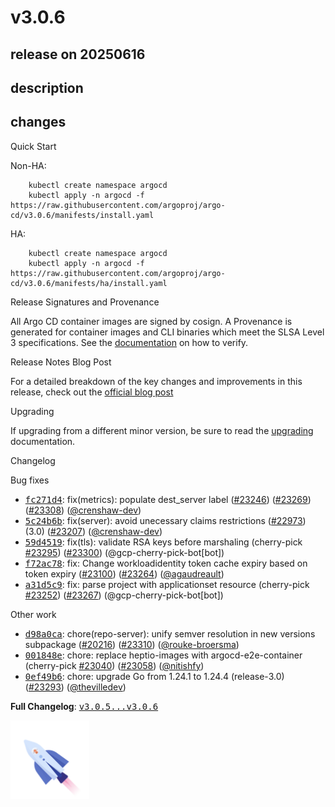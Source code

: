 # v3.0.6

## release on 20250616

## description

## changes

Quick Start

Non-HA:

        kubectl create namespace argocd
        kubectl apply -n argocd -f https://raw.githubusercontent.com/argoproj/argo-cd/v3.0.6/manifests/install.yaml

HA:

        kubectl create namespace argocd
        kubectl apply -n argocd -f https://raw.githubusercontent.com/argoproj/argo-cd/v3.0.6/manifests/ha/install.yaml

Release Signatures and Provenance

All Argo CD container images are signed by cosign. A Provenance is generated for container images and CLI binaries which meet the SLSA Level 3 specifications. See the <a href="https://argo-cd.readthedocs.io/en/stable/operator-manual/signed-release-assets" rel="nofollow">documentation</a> on how to verify.

Release Notes Blog Post

For a detailed breakdown of the key changes and improvements in this release, check out the <a href="https://blog.argoproj.io/argo-cd-v2-14-release-candidate-57a664791e2a" rel="nofollow">official blog post</a>

Upgrading

If upgrading from a different minor version, be sure to read the <a href="https://argo-cd.readthedocs.io/en/stable/operator-manual/upgrading/overview/" rel="nofollow">upgrading</a> documentation.

Changelog

Bug fixes

* <a class="commit-link" data-hovercard-type="commit" data-hovercard-url="https://github.com/argoproj/argo-cd/commit/fc271d4f24277bd463f7656be31652a059bc05ad/hovercard" href="https://github.com/argoproj/argo-cd/commit/fc271d4f24277bd463f7656be31652a059bc05ad"><tt>fc271d4</tt></a>: fix(metrics): populate dest_server label (<a class="issue-link js-issue-link" data-error-text="Failed to load title" data-id="3115497168" data-permission-text="Title is private" data-url="https://github.com/argoproj/argo-cd/issues/23246" data-hovercard-type="issue" data-hovercard-url="/argoproj/argo-cd/issues/23246/hovercard" href="https://github.com/argoproj/argo-cd/issues/23246">#23246</a>) (<a class="issue-link js-issue-link" data-error-text="Failed to load title" data-id="3119645211" data-permission-text="Title is private" data-url="https://github.com/argoproj/argo-cd/issues/23269" data-hovercard-type="pull_request" data-hovercard-url="/argoproj/argo-cd/pull/23269/hovercard" href="https://github.com/argoproj/argo-cd/pull/23269">#23269</a>) (<a class="issue-link js-issue-link" data-error-text="Failed to load title" data-id="3125423269" data-permission-text="Title is private" data-url="https://github.com/argoproj/argo-cd/issues/23308" data-hovercard-type="pull_request" data-hovercard-url="/argoproj/argo-cd/pull/23308/hovercard" href="https://github.com/argoproj/argo-cd/pull/23308">#23308</a>) (<a class="user-mention notranslate" data-hovercard-type="user" data-hovercard-url="/users/crenshaw-dev/hovercard" data-octo-click="hovercard-link-click" data-octo-dimensions="link_type:self" href="https://github.com/crenshaw-dev">@crenshaw-dev</a>)
* <a class="commit-link" data-hovercard-type="commit" data-hovercard-url="https://github.com/argoproj/argo-cd/commit/5c24b6bd7a6d18236c00f34ee58a086452fc27c9/hovercard" href="https://github.com/argoproj/argo-cd/commit/5c24b6bd7a6d18236c00f34ee58a086452fc27c9"><tt>5c24b6b</tt></a>: fix(server): avoid unecessary claims restrictions (<a class="issue-link js-issue-link" data-error-text="Failed to load title" data-id="3063668028" data-permission-text="Title is private" data-url="https://github.com/argoproj/argo-cd/issues/22973" data-hovercard-type="issue" data-hovercard-url="/argoproj/argo-cd/issues/22973/hovercard" href="https://github.com/argoproj/argo-cd/issues/22973">#22973</a>) (3.0) (<a class="issue-link js-issue-link" data-error-text="Failed to load title" data-id="3101246116" data-permission-text="Title is private" data-url="https://github.com/argoproj/argo-cd/issues/23207" data-hovercard-type="pull_request" data-hovercard-url="/argoproj/argo-cd/pull/23207/hovercard" href="https://github.com/argoproj/argo-cd/pull/23207">#23207</a>) (<a class="user-mention notranslate" data-hovercard-type="user" data-hovercard-url="/users/crenshaw-dev/hovercard" data-octo-click="hovercard-link-click" data-octo-dimensions="link_type:self" href="https://github.com/crenshaw-dev">@crenshaw-dev</a>)
* <a class="commit-link" data-hovercard-type="commit" data-hovercard-url="https://github.com/argoproj/argo-cd/commit/59d4519c61c525b3554970fd84ac895f465d8ad6/hovercard" href="https://github.com/argoproj/argo-cd/commit/59d4519c61c525b3554970fd84ac895f465d8ad6"><tt>59d4519</tt></a>: fix(tls): validate RSA keys before marshaling (cherry-pick <a class="issue-link js-issue-link" data-error-text="Failed to load title" data-id="3124161070" data-permission-text="Title is private" data-url="https://github.com/argoproj/argo-cd/issues/23295" data-hovercard-type="pull_request" data-hovercard-url="/argoproj/argo-cd/pull/23295/hovercard" href="https://github.com/argoproj/argo-cd/pull/23295">#23295</a>) (<a class="issue-link js-issue-link" data-error-text="Failed to load title" data-id="3124459018" data-permission-text="Title is private" data-url="https://github.com/argoproj/argo-cd/issues/23300" data-hovercard-type="pull_request" data-hovercard-url="/argoproj/argo-cd/pull/23300/hovercard" href="https://github.com/argoproj/argo-cd/pull/23300">#23300</a>) (@gcp-cherry-pick-bot[bot])
* <a class="commit-link" data-hovercard-type="commit" data-hovercard-url="https://github.com/argoproj/argo-cd/commit/f72ac787b69f467ea7041fe46f7ce32c1cafe965/hovercard" href="https://github.com/argoproj/argo-cd/commit/f72ac787b69f467ea7041fe46f7ce32c1cafe965"><tt>f72ac78</tt></a>: fix: Change workloadidentity token cache expiry based on token expiry (<a class="issue-link js-issue-link" data-error-text="Failed to load title" data-id="3083100580" data-permission-text="Title is private" data-url="https://github.com/argoproj/argo-cd/issues/23100" data-hovercard-type="issue" data-hovercard-url="/argoproj/argo-cd/issues/23100/hovercard" href="https://github.com/argoproj/argo-cd/issues/23100">#23100</a>) (<a class="issue-link js-issue-link" data-error-text="Failed to load title" data-id="3118438763" data-permission-text="Title is private" data-url="https://github.com/argoproj/argo-cd/issues/23264" data-hovercard-type="pull_request" data-hovercard-url="/argoproj/argo-cd/pull/23264/hovercard" href="https://github.com/argoproj/argo-cd/pull/23264">#23264</a>) (<a class="user-mention notranslate" data-hovercard-type="user" data-hovercard-url="/users/agaudreault/hovercard" data-octo-click="hovercard-link-click" data-octo-dimensions="link_type:self" href="https://github.com/agaudreault">@agaudreault</a>)
* <a class="commit-link" data-hovercard-type="commit" data-hovercard-url="https://github.com/argoproj/argo-cd/commit/a31d5c915b0abec97f8f5a11a894ff45367d1c3a/hovercard" href="https://github.com/argoproj/argo-cd/commit/a31d5c915b0abec97f8f5a11a894ff45367d1c3a"><tt>a31d5c9</tt></a>: fix: parse project with applicationset resource (cherry-pick <a class="issue-link js-issue-link" data-error-text="Failed to load title" data-id="3117068543" data-permission-text="Title is private" data-url="https://github.com/argoproj/argo-cd/issues/23252" data-hovercard-type="pull_request" data-hovercard-url="/argoproj/argo-cd/pull/23252/hovercard" href="https://github.com/argoproj/argo-cd/pull/23252">#23252</a>) (<a class="issue-link js-issue-link" data-error-text="Failed to load title" data-id="3119193010" data-permission-text="Title is private" data-url="https://github.com/argoproj/argo-cd/issues/23267" data-hovercard-type="pull_request" data-hovercard-url="/argoproj/argo-cd/pull/23267/hovercard" href="https://github.com/argoproj/argo-cd/pull/23267">#23267</a>) (@gcp-cherry-pick-bot[bot])

Other work

* <a class="commit-link" data-hovercard-type="commit" data-hovercard-url="https://github.com/argoproj/argo-cd/commit/d98a0caf5ecd852486385409bb9f964f24d1057a/hovercard" href="https://github.com/argoproj/argo-cd/commit/d98a0caf5ecd852486385409bb9f964f24d1057a"><tt>d98a0ca</tt></a>: chore(repo-server): unify semver resolution in new versions subpackage (<a class="issue-link js-issue-link" data-error-text="Failed to load title" data-id="2564568812" data-permission-text="Title is private" data-url="https://github.com/argoproj/argo-cd/issues/20216" data-hovercard-type="pull_request" data-hovercard-url="/argoproj/argo-cd/pull/20216/hovercard" href="https://github.com/argoproj/argo-cd/pull/20216">#20216</a>) (<a class="issue-link js-issue-link" data-error-text="Failed to load title" data-id="3125642925" data-permission-text="Title is private" data-url="https://github.com/argoproj/argo-cd/issues/23310" data-hovercard-type="pull_request" data-hovercard-url="/argoproj/argo-cd/pull/23310/hovercard" href="https://github.com/argoproj/argo-cd/pull/23310">#23310</a>) (<a class="user-mention notranslate" data-hovercard-type="user" data-hovercard-url="/users/rouke-broersma/hovercard" data-octo-click="hovercard-link-click" data-octo-dimensions="link_type:self" href="https://github.com/rouke-broersma">@rouke-broersma</a>)
* <a class="commit-link" data-hovercard-type="commit" data-hovercard-url="https://github.com/argoproj/argo-cd/commit/001848ee6983189069867dfb25784e0011ae1617/hovercard" href="https://github.com/argoproj/argo-cd/commit/001848ee6983189069867dfb25784e0011ae1617"><tt>001848e</tt></a>: chore: replace heptio-images with argocd-e2e-container (cherry-pick <a class="issue-link js-issue-link" data-error-text="Failed to load title" data-id="3073973102" data-permission-text="Title is private" data-url="https://github.com/argoproj/argo-cd/issues/23040" data-hovercard-type="pull_request" data-hovercard-url="/argoproj/argo-cd/pull/23040/hovercard" href="https://github.com/argoproj/argo-cd/pull/23040">#23040</a>) (<a class="issue-link js-issue-link" data-error-text="Failed to load title" data-id="3076536451" data-permission-text="Title is private" data-url="https://github.com/argoproj/argo-cd/issues/23058" data-hovercard-type="pull_request" data-hovercard-url="/argoproj/argo-cd/pull/23058/hovercard" href="https://github.com/argoproj/argo-cd/pull/23058">#23058</a>) (<a class="user-mention notranslate" data-hovercard-type="user" data-hovercard-url="/users/nitishfy/hovercard" data-octo-click="hovercard-link-click" data-octo-dimensions="link_type:self" href="https://github.com/nitishfy">@nitishfy</a>)
* <a class="commit-link" data-hovercard-type="commit" data-hovercard-url="https://github.com/argoproj/argo-cd/commit/0ef49b6a5a6519a24b00987159ae7f05022c71d7/hovercard" href="https://github.com/argoproj/argo-cd/commit/0ef49b6a5a6519a24b00987159ae7f05022c71d7"><tt>0ef49b6</tt></a>: chore: upgrade Go from 1.24.1 to 1.24.4 (release-3.0) (<a class="issue-link js-issue-link" data-error-text="Failed to load title" data-id="3123536353" data-permission-text="Title is private" data-url="https://github.com/argoproj/argo-cd/issues/23293" data-hovercard-type="pull_request" data-hovercard-url="/argoproj/argo-cd/pull/23293/hovercard" href="https://github.com/argoproj/argo-cd/pull/23293">#23293</a>) (<a class="user-mention notranslate" data-hovercard-type="user" data-hovercard-url="/users/thevilledev/hovercard" data-octo-click="hovercard-link-click" data-octo-dimensions="link_type:self" href="https://github.com/thevilledev">@thevilledev</a>)

<strong>Full Changelog</strong>: <a class="commit-link" href="https://github.com/argoproj/argo-cd/compare/v3.0.5...v3.0.6"><tt>v3.0.5...v3.0.6</tt></a>

<a href="https://argoproj.github.io/cd/" rel="nofollow"><img src="https://raw.githubusercontent.com/argoproj/argo-site/master/content/pages/cd/gitops-cd.png" width="25%" style="max-width: 100%; height: auto;"></a>

